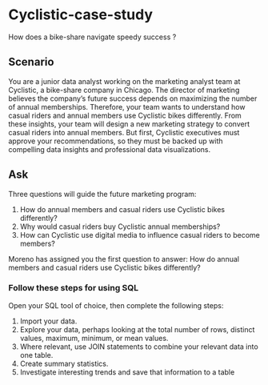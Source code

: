 # Cyclistic-case-study
How does a bike-share navigate speedy success ?

## Scenario
You are a junior data analyst working on the marketing analyst team at Cyclistic, a bike-share
company in Chicago. The director of marketing believes the company’s future success
depends on maximizing the number of annual memberships. Therefore, your team wants to
understand how casual riders and annual members use Cyclistic bikes differently. From these
insights, your team will design a new marketing strategy to convert casual riders into annual
members. But first, Cyclistic executives must approve your recommendations, so they must be
backed up with compelling data insights and professional data visualizations.

## Ask
Three questions will guide the future marketing program:
1. How do annual members and casual riders use Cyclistic bikes differently?
2. Why would casual riders buy Cyclistic annual memberships?
3. How can Cyclistic use digital media to influence casual riders to become members?
   
Moreno has assigned you the first question to answer: How do annual members and casual
riders use Cyclistic bikes differently?

### Follow these steps for using SQL
Open your SQL tool of choice, then complete the following steps:
1. Import your data.
2. Explore your data, perhaps looking at the total number of rows, distinct values,
   maximum, minimum, or mean values.
3. Where relevant, use JOIN statements to combine your relevant data into one table.
4. Create summary statistics.
5. Investigate interesting trends and save that information to a table
